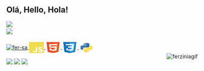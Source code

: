 ## Olá, Hello, Hola!
 <div>
  <a href="https://github.com/ferzinia">
  <img height="180em" src="https://github-readme-stats.vercel.app/api?username=ferzinia&show_icons=true&theme=omni&include_all_commits=true&count_private=true"/>
    <div>
  <img height="110em" src="https://github-readme-stats.vercel.app/api/top-langs/?username=ferzinia&layout=compact&langs_count=7&theme=omni"/>
</div>

<div style="display: inline_block"><br>
<img align="center" alt="fer-sa" height="50" width="50" src="https://res.cloudinary.com/startup-grind/image/upload/c_fill,dpr_2.0,f_auto,g_center,h_1080,q_100,w_1080/v1/gcs/platform-data-developercircles/events/SparkAR_Symbol_01_FullColor_tJyWosi.png">
 <img align="center" alt="fer-Js" height="30" width="40" src="https://raw.githubusercontent.com/devicons/devicon/master/icons/javascript/javascript-plain.svg">
  <img align="center" alt="fer-HTML" height="30" width="40" src="https://raw.githubusercontent.com/devicons/devicon/master/icons/html5/html5-original.svg">
  <img align="center" alt="fer-CSS" height="30" width="40" src="https://raw.githubusercontent.com/devicons/devicon/master/icons/css3/css3-original.svg">
  <img align="center" alt="fer-Python" height="30" width="40" src="https://raw.githubusercontent.com/devicons/devicon/master/icons/python/python-original.svg">
   </div>
   <div>
 <img align="right" alt="ferziniagif" src="https://i.ibb.co/F49S92Q/ezgif-com-gif-maker.gif">
</div>

   <div> 

  <a href="https://instagram.com/ferzinia" target="_blank"><img src="https://img.shields.io/badge/-Instagram-%23E4405F?style=for-the-badge&logo=instagram&logoColor=white" target="_blank"></a>
    <a href="https://www.linkedin.com/in/fernandamelosilva" target="_blank"><img src="https://img.shields.io/badge/-LinkedIn-%230077B5?style=for-the-badge&logo=linkedin&logoColor=white" target="_blank"></a> 
  <a href = "mailto:ferzinia@icloud.com"><img src="https://img.shields.io/badge/-Gmail-%23333?style=for-the-badge&logo=gmail&logoColor=white" target="_blank"></a>
  


